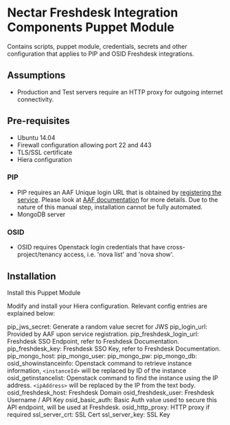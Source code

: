 # Nectar Freshdesk Integration Components Puppet Module

Contains scripts, puppet module, credentials, secrets and other configuration that applies to PIP and OSID Freshdesk integrations.

## Assumptions

- Production and Test servers require an HTTP proxy for outgoing internet connectivity.

## Pre-requisites

- Ubuntu 14.04
- Firewall configuration allowing port 22 and 443
- TLS/SSL certificate
- Hiera configuration

### PIP 

- PIP requires an AAF Unique login URL that is obtained by [registering the service](https://rapid.aaf.edu.au/registration). Please look at [AAF documentation](https://rapid.aaf.edu.au/developers) for more details. Due to the nature of this manual step, installation cannot be fully automated. 
- MongoDB server

### OSID

- OSID requires Openstack login credentials that have cross-project/tenancy access, i.e. 'nova list' and 'nova show'.

## Installation 

Install this Puppet Module

Modify and install your Hiera configuration. Relevant config entries are explained below:

pip_jws_secret: Generate a random value secret for JWS
pip_login_url: Provided by AAF upon service registration.
pip_freshdesk_login_url: Freshdesk SSO Endpoint, refer to Freshdesk Documentation.
pip_freshdesk_key: Freshdesk SSO Key, refer to Freshdesk Documentation.
pip_mongo_host: 
pip_mongo_user: 
pip_mongo_pw: 
pip_mongo_db: 
osid_showinstanceinfo: Openstack command to retrieve instance information, `<instanceId>` will be replaced by ID of the instance
osid_getinstancelist: Openstack command to find the instance using the IP address. `<ipAddress>` will be replaced by the IP from the text body.
osid_freshdesk_host: Freshdesk Domain
osid_freshdesk_user: Freshdesk Username / API Key
osid_basic_auth: Basic Auth value used to secure this API endpoint, will be used at Freshdesk.
osid_http_proxy: HTTP proxy if required
ssl_server_crt: SSL Cert
ssl_server_key: SSL Key
